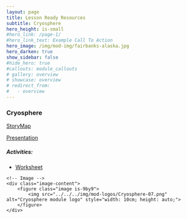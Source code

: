 ```yaml
---
layout: page
title: Lesson Ready Resources
subtitle: Cryosphere
hero_height: is-small
#hero_link: /page-1/
#hero_link_text: Example Call To Action
hero_image: /img/mod-img/fairbanks-alaska.jpg
hero_darken: true
show_sidebar: false
#hide_hero: true
#callouts: module_callouts
# gallery: overview
# showcase: overview
# redirect_from:
#   - overview
---
```


### Cryosphere
<div class="image-text-container">
    <!-- Text beside the image -->
    <div class="text-content">
    <p><a href="https://storymaps.arcgis.com/collections/48a40a6c28ff4996a42ee042d303012c" target="_blank">StoryMap</a></p>
        <p><a href="https://docs.google.com/presentation/d/1z1d8XUJIWGLIKBtxNsV98Fio1Fez-x5o/edit?usp=drive_link&ouid=103912408365177986333&rtpof=true&sd=true">Presentation</a></p>
        <h5>Activities:</h5>
        <ul>
            <li><a href="https://drive.google.com/file/d/1OCeMMLIu7-DwELFjKdk66YJAdOoSXoEU/view?usp=sharing" target="_blank">Worksheet</a></li>
        </ul>
    </div>

    <!-- Image -->
    <div class="image-content">
        <figure class="image is-9by9">
            <img src="../../../img/mod-logos/Cryosphere-07.png" alt="Cryosphere module logo" style="width: 10cm; height: auto;">
        </figure>
    </div>
</div>

